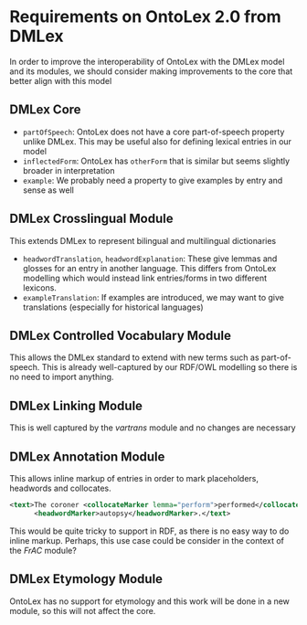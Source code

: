 # Requirements on OntoLex 2.0 from DMLex

In order to improve the interoperability of OntoLex with the DMLex model and its modules, we should consider making improvements to the core that better align with this model

## DMLex Core

* `partOfSpeech`: OntoLex does not have a core part-of-speech property unlike DMLex. This may be useful also for defining lexical entries in our model
* `inflectedForm`: OntoLex has `otherForm` that is similar but seems slightly broader in interpretation
* `example`: We probably need a property to give examples by entry and sense as well

## DMLex Crosslingual Module

This extends DMLex to represent bilingual and multilingual dictionaries

* `headwordTranslation`, `headwordExplanation`: These give lemmas and glosses for an entry in another language. This differs from OntoLex modelling which would instead link entries/forms in two different lexicons.
* `exampleTranslation`: If examples are introduced, we may want to give translations (especially for historical languages)

## DMLex Controlled Vocabulary Module

This allows the DMLex standard to extend with new terms such as part-of-speech. This is already well-captured by our RDF/OWL modelling so there is no need to import anything.

## DMLex Linking Module

This is well captured by the _vartrans_ module and no changes are necessary

## DMLex Annotation Module

This allows inline markup of entries in order to mark placeholders, headwords and collocates.

```xml
<text>The coroner <collocateMarker lemma="perform">performed</collocateMarker> an
      <headwordMarker>autopsy</headwordMarker>.</text>
```

This would be quite tricky to support in RDF, as there is no easy way to do inline markup. Perhaps, this use case could be consider in the context of the _FrAC_ module? 

## DMLex Etymology Module

OntoLex has no support for etymology and this work will be done in a new module, so this will not affect the core.
